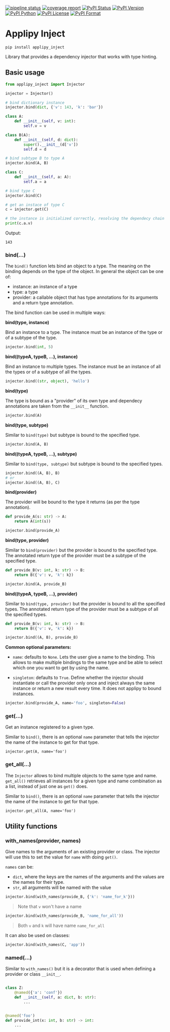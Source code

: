 [![pipeline status](https://gitlab.com/applipy/applipy_inject/badges/master/pipeline.svg)](https://gitlab.com/applipy/applipy_inject/-/pipelines?scope=branches&ref=master)
[![coverage report](https://gitlab.com/applipy/applipy_inject/badges/master/coverage.svg)](https://gitlab.com/applipy/applipy_inject/-/graphs/master/charts)
[![PyPI Status](https://img.shields.io/pypi/status/applipy-inject.svg)](https://pypi.org/project/applipy-inject/)
[![PyPI Version](https://img.shields.io/pypi/v/applipy-inject.svg)](https://pypi.org/project/applipy-inject/)
[![PyPI Python](https://img.shields.io/pypi/pyversions/applipy-inject.svg)](https://pypi.org/project/applipy-inject/)
[![PyPI License](https://img.shields.io/pypi/l/applipy-inject.svg)](https://pypi.org/project/applipy-inject/)
[![PyPI Format](https://img.shields.io/pypi/format/applipy-inject.svg)](https://pypi.org/project/applipy-inject/)

# Applipy Inject

    pip install applipy_inject

Library that provides a dependency injector that works with type hinting.

## Basic usage

```python
from applipy_inject import Injector

injector = Injector()

# bind dictionary instance
injector.bind(dict, {'v': 143, 'k': 'bar'})

class A:
    def __init__(self, v: int):
        self.v = v

class B(A):
    def __init__(self, d: dict):
        super().__init__(d['v'])
        self.d = d

# bind subtype B to type A
injector.bind(A, B)

class C:
    def __init__(self, a: A):
        self.a = a

# bind type C
injector.bind(C)

# get an instace of type C
c = injector.get(C)

# the instance is initialized correctly, resolving the dependecy chain
print(c.a.v)
```
Output:
```
143
```

### bind(...)

The `bind()` function lets bind an object to a type. The meaning on the binding
depends on the type of the object. In general the object can be one of:
 - instance: an instance of a type
 - type: a type
 - provider: a callable object that has type annotations for its arguments and
   a return type annotation.

The bind function can be used in multiple ways:

**bind(type, instance)**

Bind an instance to a type. The instance must be an instance of the type or of
a subtype of the type.

```python
injector.bind(int, 5)
```

**bind((typeA, typeB, ...), instance)**

Bind an instance to multiple types. The instance must be an instance of all the
types or of a subtype of all the types.

```python
injector.bind((str, object), 'hello')
```

**bind(type)**

The type is bound as a "provider" of its own type and dependecy annotations are
taken from the `__init__` function.

```python
injector.bind(A)
```

**bind(type, subtype)**

Similar to `bind(type)` but subtype is bound to the specified type.

```python
injector.bind(A, B)
```

**bind((typeA, typeB, ...), subtype)**

Similar to `bind(type, subtype)` but subtype is bound to the specified types.

```python
injector.bind((A, B), B)
# or
injector.bind((A, B), C)
```

**bind(provider)**

The provider will be bound to the type it returns (as per the type annotation).

```python
def provide_A(s: str) -> A:
    return A(int(s))

injector.bind(provide_A)
```

**bind(type, provider)**

Similar to `bind(provider)` but the provider is bound to the specified type.
The annotated return type of the provider must be a subtype of the specified
type.

```python
def provide_B(v: int, k: str) -> B:
    return B({'v': v, 'k': k})

injector.bind(A, provide_B)
```

**bind((typeA, typeB, ...), provider)**

Similar to `bind(type, provider)` but the provider is bound to all the
specified types. The annotated return type of the provider must be a subtype
of all the specified types.

```python
def provide_B(v: int, k: str) -> B:
    return B({'v': v, 'k': k})

injector.bind((A, B), provide_B)
```

**Common optional parameters:**
 - `name`: defaults to `None`. Lets the user give a name to the binding. This
   allows to make multiple bindings to the same type and be able to select
   which one you want to get by using the name.

 - `singleton`: defaults to `True`. Define whether the injector should
   instantiate or call the provider only once and inject always the same
   instance or return a new result every time. It does not applipy to bound
   instances.

```python
injector.bind(provide_A, name='foo', singleton=False)
```

### get(...)

Get an instance registered to a given type.

Similar to `bind()`, there is an optional `name` parameter that tells the
injector the name of the instance to get for that type.

```
injector.get(A, name='foo')
```

### get_all(...)

The `Injector` allows to bind multiple objects to the same type and name.
`get_all()` retrieves all instances for a given type and name combination as a
list, instead of just one as `get()` does.

Similar to `bind()`, there is an optional `name` parameter that tells the
injector the name of the instance to get for that type.

```
injector.get_all(A, name='foo')
```

## Utility functions

### with_names(provider, names)

Give names to the arguments of an existing provider or class. The injector will
use this to set the value for `name` with doing `get()`.

`names` can be:
 - `dict`, where the keys are the names of the arguments and the values are the
   names for their type.
 - `str`, all arguments will be named with the value

```python
injector.bind(with_names(provide_B, {'k': 'name_for_k'}))
```
> Note that `v` won't have a name

```python
injector.bind(with_names(provide_B, 'name_for_all'))
```
> Both `v` and `k` will have name `name_for_all`

It can also be used on classes:
```python
injector.bind(with_names(C, 'app'))
```

### named(...)

Similar to `with_names()` but it is a decorator that is used when defining a
provider or class `__init__`.

```python

class Z:
    @named({'a': 'conf'})
    def __init__(self, a: dict, b: str):
        ...


@named('foo')
def provide_int(x: int, b: str) -> int:
    ...
```
